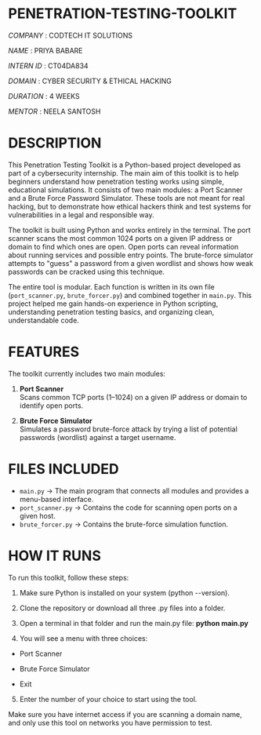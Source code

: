 # PENETRATION-TESTING-TOOLKIT

*COMPANY* : CODTECH IT SOLUTIONS

*NAME* : PRIYA BABARE

*INTERN ID* : CT04DA834 

*DOMAIN* : CYBER  SECURITY & ETHICAL  HACKING

*DURATION* : 4 WEEKS

*MENTOR* : NEELA SANTOSH

# DESCRIPTION

This Penetration Testing Toolkit is a Python-based project developed as part of a cybersecurity internship. The main aim of this toolkit is to help beginners understand how penetration testing works using simple, educational simulations. It consists of two main modules: a Port Scanner and a Brute Force Password Simulator. These tools are not meant for real hacking, but to demonstrate how ethical hackers think and test systems for vulnerabilities in a legal and responsible way.

The toolkit is built using Python and works entirely in the terminal. The port scanner scans the most common 1024 ports on a given IP address or domain to find which ones are open. Open ports can reveal information about running services and possible entry points. The brute-force simulator attempts to "guess" a password from a given wordlist and shows how weak passwords can be cracked using this technique.

The entire tool is modular. Each function is written in its own file (`port_scanner.py`, `brute_forcer.py`) and combined together in `main.py`. This project helped me gain hands-on experience in Python scripting, understanding penetration testing basics, and organizing clean, understandable code.

# FEATURES

The toolkit currently includes two main modules:

1. **Port Scanner**  
   Scans common TCP ports (1–1024) on a given IP address or domain to identify open ports.

2. **Brute Force Simulator**  
   Simulates a password brute-force attack by trying a list of potential passwords (wordlist) against a target username.

# FILES INCLUDED

- `main.py` → The main program that connects all modules and provides a menu-based interface.
- `port_scanner.py` → Contains the code for scanning open ports on a given host.
- `brute_forcer.py` → Contains the brute-force simulation function.

# HOW IT RUNS

To run this toolkit, follow these steps:

1. Make sure Python is installed on your system (python --version).

2. Clone the repository or download all three .py files into a folder.

3. Open a terminal in that folder and run the main.py file: **python main.py**

4. You will see a menu with three choices:

- Port Scanner

- Brute Force Simulator

- Exit

5. Enter the number of your choice to start using the tool.

Make sure you have internet access if you are scanning a domain name, and only use this tool on networks you have permission to test.
  
